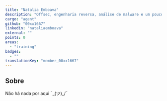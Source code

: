 ```yaml
---
title: "Natalia Emboava"
description: "Offsec, engenharia reversa, análise de malware e um pouco de café."
cargo: "agent"
github: "00xx1667"
linkedin: "nataliaemboava"
external: ""
points: 0
areas:
  - "training"
badges:
  - ""
translationKey: "member_00xx1667"
---
```

## Sobre
Não há nada por aqui ¯\_(ツ)_/¯